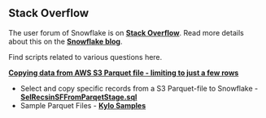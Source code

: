 ## Stack Overflow

The user forum of Snowflake is on [**Stack Overflow**](https://stackoverflow.com/questions/tagged/snowflake-datawarehouse). Read more details about this on the [**Snowflake blog**](https://www.snowflake.com/blog/snowflake-forum-is-now-on-stack-overflow/).

Find scripts related to various questions here.

[**Copying data from AWS S3 Parquet file - limiting to just a few rows**](https://stackoverflow.com/questions/58596307/copying-data-from-aws-s3-parquet-file-limiting-to-just-a-few-rows)

  * Select and copy specific records from a S3 Parquet-file to Snowflake - [**SelRecsinSFFromParqetStage.sql**](https://github.com/daanalytics/snowflake/blob/master/stackoverflow/SelRecsinSFFromParqetStage.sql)
  * Sample Parquet Files - [**Kylo Samples**](https://github.com/Teradata/kylo/tree/master/samples/sample-data/parquet)

